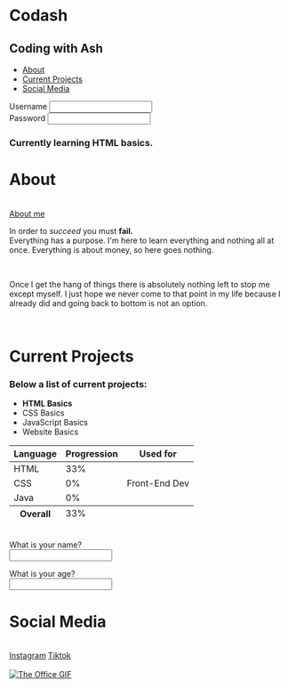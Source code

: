 <html>
    <head>
        <title>Codash</title>
        <link rel="icon" type ="image/x-icon" href="https://www.apache.org/favicons/apple-touch-icon.png">
    </head>
        <body>
        <div id="title">
            <h1> Codash </h1>
                <h2> Coding with Ash</h2>
            <div id="menu">
                <ul>
                    <li><a href="#intro">About</a></li>
                    <li><a href="#projects">Current Projects</a></li>
                    <li><a href="#social_media">Social Media</a></li>
                </ul>
            </div>
        </div>
            <div id="intro">
                 <div id="login">
                    <form>
                        <label for="username">Username</label>
                        <input type="text" name="login" id="username">
                        <br>
                        <label for="password">Password</label>
                        <input type="password" name="login2" id="password">
                    </form>
                </div>
                <div id="biography">
                <h3> Currently learning HTML basics. </h3>
                    <h1>About</h1>
                        <br> <a href="/aboutme">About me</a> 
                    <p> In order to <em>succeed</em> you must <span><strong> fail. </strong></span> 
                        <br>Everything has a purpose. I'm here to learn everything and nothing all at once. Everything is about money, so here goes nothing.</p> 
                    <br>
                    <p>Once I get the hang of things there is absolutely nothing left to stop me except myself. I just hope we never come to that point in my life because I already did and going back to bottom is not an option.
                </div>
                <!------------------------------------------------PROJECTS------------------------------------------------->
                <br> 
                <div id="projects">
                    <h1>Current Projects</h1>
                        <h3> Below a list of current projects:</h3>
                            <ul>
                              <li><b>HTML Basics</b></li>
                              <li>CSS Basics</li>
                              <li>JavaScript Basics</li>
                              <li>Website Basics</li>
                           </ul>
                    <div id="table">
                        <table>
                        <thead><!----HEADER--->
                            <tr>
                                <th scope="col">Language</th>
                                <th scope="col">Progression</th>
                                <th scope="col">Used for</th>
                            </tr>
                        </thead>
                        <tbody>
                            <tr><!----HTML---->
                                <td>HTML</td>
                                <td>33%</td>
                                <td rowspan="3">Front-End Dev</td>
                            </tr>
                            <tr><!----CSS---->
                                <td>CSS</td>
                                <td>0%</td>
                            </tr>
                            <tr><!-----Java---->
                                <td>Java</td>
                                <td>0%</td>
                            </tr>
                            <tfoot><!------table footpage----->
                                <th>Overall</th>
                                <td>33%</td>
                            </tfoot>
                        </tbody>
                        </table>
                    </div>
                </div>
                <br>
                <form>
                    <label for="name">What is your name?</label>
                    <br>
                    <input type="text" name="first" id="name">
                </form>
                <form>
                    <label for="age">What is your age?</label>
                    <br>
                    <input type="number" name="second" id="age">
                </form>
            <!----------------------------------------------------FOOTPAGE------------------------------------------------------>
            <div id="footpage">
        <div id="social_media">
            <h1>Social Media</h1>
            <br>
            <a href="https://www.instagram.com/cigarrettz_/" target="_blank">Instagram</a>
            <a href="https://www.tiktok.com/@cigarrettzz" target="_blank">Tiktok</a>
        </div>
        <br>
        <a href="https://en.wikipedia.org/wiki/The_Office_(American_TV_series)" target="_blank">
            <img src="https://i.pinimg.com/originals/fc/46/dc/fc46dc802745c81b1a4dfa762ef4157d.gif" alt="The Office GIF"/>
        </a>
    </div>

</body>
</html>
